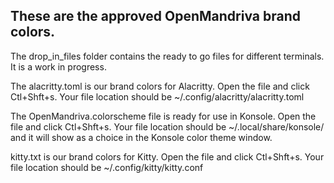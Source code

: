 ## These are the approved OpenMandriva brand colors.


The drop_in_files folder contains the ready to go files for different terminals. It is a work in progress.

The alacritty.toml is our brand colors for Alacritty. Open the file and click Ctl+Shft+s. Your file location should be ~/.config/alacritty/alacritty.toml

The OpenMandriva.colorscheme file is ready for use in Konsole. Open the file and click Ctl+Shft+s. Your file location should be ~/.local/share/konsole/ and it will show as a choice in the Konsole color theme window.

kitty.txt is our brand colors for Kitty. Open the file and click Ctl+Shft+s. Your file location should be ~/.config/kitty/kitty.conf

